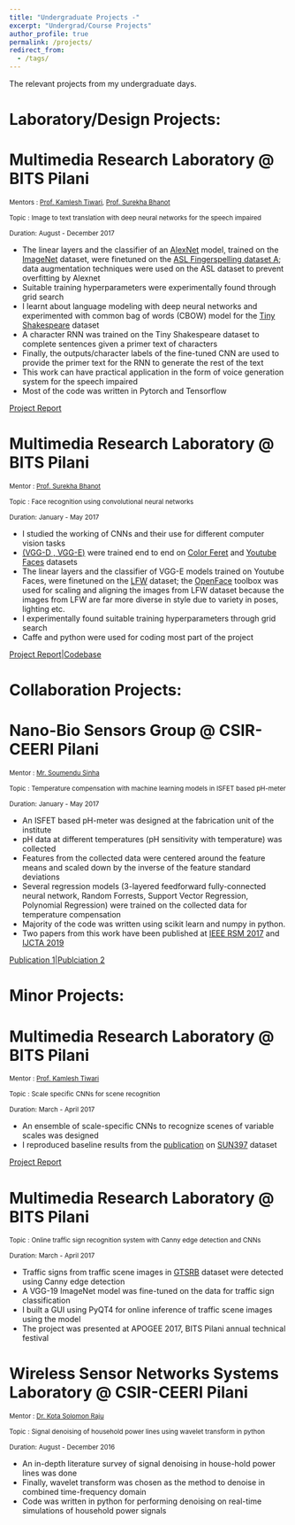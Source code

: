 ```yaml
---
title: "Undergraduate Projects -"
excerpt: "Undergrad/Course Projects"
author_profile: true
permalink: /projects/
redirect_from:
  - /tags/
---
```


The relevant projects from my undergraduate days. 

# Laboratory/Design Projects:

# Multimedia Research Laboratory @ BITS Pilani
<small>Mentors : [Prof. Kamlesh Tiwari], [Prof. Surekha Bhanot]</small>

<small>Topic : Image to text translation with deep neural networks for the speech impaired</small>

<small>Duration: August - December 2017</small>

* The linear layers and the classifier of an [AlexNet] model, trained on the [ImageNet] dataset, were finetuned on the [ASL Fingerspelling dataset A]; data augmentation techniques were used on the ASL dataset to prevent overfitting by Alexnet 
* Suitable training hyperparameters were experimentally found through grid search
* I learnt about language modeling with deep neural networks and experimented with common bag of words (CBOW) model for the [Tiny Shakespeare] dataset
* A character RNN was trained on the Tiny Shakespeare dataset to complete sentences given a primer text of characters
* Finally, the outputs/character labels of the fine-tuned CNN are used to provide the primer text for the RNN to generate the rest of the text
* This work can have practical application in the form of voice generation system for the speech impaired
* Most of the code was written in Pytorch and Tensorflow

[Project Report](https://sagnikmjr.github.io/files/LOP17_report.pdf)

# Multimedia Research Laboratory @ BITS Pilani
<small>Mentor : [Prof. Surekha Bhanot]</small>

<small>Topic : Face recognition using convolutional neural networks</small>

<small>Duration: January - May 2017</small>

* I studied the working of CNNs and their use for different computer vision tasks
* [(VGG-D , VGG-E)](https://arxiv.org/abs/1409.1556) were trained end to end on [Color Feret](https://www.nist.gov/itl/iad/image-group/color-feret-database) and [Youtube Faces](https://www.cs.tau.ac.il/~wolf/ytfaces/) datasets
* The linear layers and the classifier of VGG-E models trained on Youtube Faces, were finetuned on the [LFW](http://vis-www.cs.umass.edu/lfw/) dataset; the [OpenFace](https://github.com/cmusatyalab/openface.git) toolbox was used for scaling and aligning the images from LFW dataset because the images from LFW are far more diverse in style due to variety in poses, lighting etc.
* I experimentally found suitable training hyperparameters through grid search
* Caffe and python were used for coding most part of the project

[Project Report](https://sagnikmjr.github.io/files/DOP17_report.pdf)|[Codebase](https://github.com/SAGNIKMJR/Speed-Limit-Recognition-using-VGG19-on-GTSRB-in-Caffe)



# Collaboration Projects:

# Nano-Bio Sensors Group @ CSIR-CEERI Pilani
<small>Mentor : [Mr. Soumendu Sinha](https://www.ceeri.res.in/profiles/soumendu-sinha/)</small>

<small>Topic : Temperature compensation with machine learning models in ISFET based pH-meter</small>

<small>Duration: January - May 2017</small>

* An ISFET based pH-meter was designed at the fabrication unit of the institute
* pH data at different temperatures (pH sensitivity with temperature) was collected
* Features from the collected data were centered around the feature means and scaled down by the inverse of the feature standard deviations
* Several regression models (3-layered feedforward fully-connected neural network, Random Forrests, Support Vector Regression, Polynomial Regression) were trained on the collected data for temperature compensation
* Majority of the code was written using scikit learn and numpy in python. 
* Two papers from this work have been published at [IEEE RSM 2017](https://ieeexplore.ieee.org/document/8069141/) and [IJCTA 2019](https://onlinelibrary.wiley.com/journal/1097007x)


[Publication 1](https://sagnikmjr.github.io/files/Temperature_Compensation_of_ISFET_Based_pH_Sensor_Using_Artificial_Neural_Networks.pdf)|[Publciation 2](https://onlinelibrary.wiley.com/doi/pdf/10.1002/cta.2618)


# Minor Projects:

# Multimedia Research Laboratory @ BITS Pilani
<small>Mentor : [Prof. Kamlesh Tiwari]</small>

<small>Topic : Scale specific CNNs for scene recognition</small>

<small>Duration: March - April 2017</small>

* An ensemble of scale-specific CNNs to recognize scenes of variable scales was designed
* I reproduced baseline results from the [publication](https://arxiv.org/abs/1801.06867) on [SUN397](https://groups.csail.mit.edu/vision/SUN/) dataset


[Project Report](https://sagnikmjr.github.io/files/MLReportFinal.pdf)


# Multimedia Research Laboratory @ BITS Pilani
<small>Topic : Online traffic sign recognition system with Canny edge detection and CNNs</small>

<small>Duration: March - April 2017</small>

* Traffic signs from traffic scene images in [GTSRB](http://benchmark.ini.rub.de/?section=gtsrb&subsection=news) dataset were detected using Canny edge detection
* A VGG-19 ImageNet model was fine-tuned on the data for traffic sign classification
* I built a GUI using PyQT4 for online inference of traffic scene images using the model
* The project was presented at APOGEE 2017, BITS Pilani annual technical festival


# Wireless Sensor Networks Systems Laboratory @ CSIR-CEERI Pilani
<small>Mentor : [Dr. Kota Solomon Raju](https://sites.google.com/site/drsolomonrcswsn/)</small>

<small>Topic : Signal denoising of household power lines using wavelet transform in python</small>

<small>Duration: August - December 2016</small>

* An in-depth literature survey of signal denoising in house-hold power lines was done
* Finally, wavelet transform was chosen as the method to denoise in combined time-frequency domain
* Code was written in python for performing denoising on real-time simulations of household power signals


[Prof. Surekha Bhanot]:<http://universe.bits-pilani.ac.in/Pilani/surekha/profile>
[Prof. Kamlesh Tiwari]:<http://www.bits-pilani.ac.in/pilani/kamleshtiwari/Profile>
[ASL Fingerspelling dataset A]:<http://empslocal.ex.ac.uk/people/staff/np331/index.php?section=FingerSpellingDataset>
[ImageNet]:<http://www.image-net.org/>
[AlexNet]:<https://papers.nips.cc/paper/4824-imagenet-classification-with-deep-convolutional-neural-networks.pdf>
[Tiny Shakespeare]:<https://github.com/karpathy/char-rnn/tree/master/data/tinyshakespeare>





